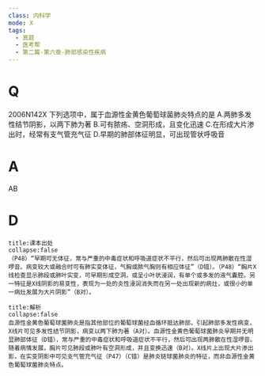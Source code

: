 ```yaml
---
class: 内科学
mode: X
tags:
  - 真题
  - 医考帮
  - 第二篇-第六章-肺部感染性疾病
---
```


# Q
2006N142X 下列选项中，属于血源性金黄色葡萄球菌肺炎特点的是
A.两肺多发性结节阴影，以两下肺为著
B.可有脓疡、空洞形成，且变化迅速
C.在形成大片渗出时，经常有支气管充气征
D.早期的肺部体征明显，可出现管状呼吸音

# A
AB
# D
```ad-note
title:课本出处
collapse:false
（P48）“早期可无体征，常与严重的中毒症状和呼吸道症状不平行，然后可出现两肺散在性湿啰音。病变较大或融合时可有肺实变体征，气胸或脓气胸则有相应体征”（D错）。（P48）“胸片X线检查显示肺段或肺叶实变，可早期形成空洞，或呈小叶状浸润，有单个或多发的液气囊腔。另一特征是X线阴影的易变性，表现为一处的炎性浸润消失而在另一处出现新的病灶，或很小的单一病灶发展为大片阴影”（B对）。
```

```ad-summary
title:解析
collapse:false
血源性金黄色葡萄球菌肺炎是指其他部位的葡萄球菌经血循环抵达肺部，引起肺部多发性病变，X线片可见多发性结节阴影，病变以两下肺为著（A对）。血源性金黄色葡萄球菌肺炎早期并无明显肺部体征（D错），常与严重的中毒症状和呼吸道症状不平行，然后可出现两肺散在性湿啰音。随着病情发展，胸片可见肺段或肺叶有空洞形成，并且变换迅速（B对）。X线片上出现大片渗出影，在实变阴影中可见支气管充气征（P47）（C错）是肺炎链球菌肺炎的特征，而非血源性金黄色葡萄球菌肺炎特点。
```

